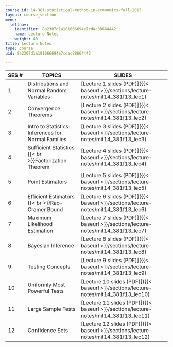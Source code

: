 ```yaml
---
course_id: 14-381-statistical-method-in-economics-fall-2013
layout: course_section
menu:
  leftnav:
    identifier: 8a2307d1a181066694e7cdac88664442
    name: Lecture Notes
    weight: 40
title: Lecture Notes
type: course
uid: 8a2307d1a181066694e7cdac88664442

---
```


| SES # | TOPICS | SLIDES |
| --- | --- | --- |
| 1 | Distributions and Normal Random Variables | [Lecture 1 slides (PDF)]({{< baseurl >}}/sections/lecture-notes/mit14_381f13_lec1) |
| 2 | Convergence Theorems | [Lecture 2 slides (PDF)]({{< baseurl >}}/sections/lecture-notes/mit14_381f13_lec2) |
| 3 | Intro to Statistics: Inferences for Normal Families | [Lecture 3 slides (PDF)]({{< baseurl >}}/sections/lecture-notes/mit14_381f13_lec3) |
| 4 | Sufficient Statistics  {{< br >}}Factorization Theorem | [Lecture 4 slides (PDF)]({{< baseurl >}}/sections/lecture-notes/mit14_381f13_lec4) |
| 5 | Point Estimators | [Lecture 5 slides (PDF)]({{< baseurl >}}/sections/lecture-notes/mit14_381f13_lec5) |
| 6 | Efficient Estimators  {{< br >}}Rao-Cramer Bound | [Lecture 6 slides (PDF)]({{< baseurl >}}/sections/lecture-notes/mit14_381f13_lec6) |
| 7 | Maximum Likelihood Estimation | [Lecture 7 slides (PDF)]({{< baseurl >}}/sections/lecture-notes/mit14_381f13_lec7) |
| 8 | Bayesian Inference | [Lecture 8 slides (PDF)]({{< baseurl >}}/sections/lecture-notes/mit14_381f13_lec8) |
| 9 | Testing Concepts | [Lecture 9 slides (PDF)]({{< baseurl >}}/sections/lecture-notes/mit14_381f13_lec9) |
| 10 | Uniformly Most Powerful Tests | [Lecture 10 slides (PDF)]({{< baseurl >}}/sections/lecture-notes/mit14_381f13_lec10) |
| 11 | Large Sample Tests | [Lecture 11 slides (PDF)]({{< baseurl >}}/sections/lecture-notes/mit14_381f13_lec11) |
| 12 | Confidence Sets | [Lecture 12 slides (PDF)]({{< baseurl >}}/sections/lecture-notes/mit14_381f13_lec12)